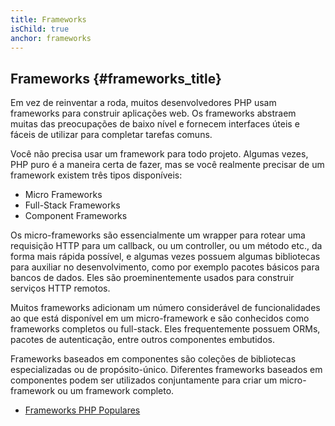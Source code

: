```yaml
---
title: Frameworks
isChild: true
anchor: frameworks
---
```


## Frameworks {#frameworks_title}

Em vez de reinventar a roda, muitos desenvolvedores PHP usam frameworks para construir aplicações web. Os frameworks
abstraem muitas das preocupações de baixo nível e fornecem interfaces úteis e fáceis de utilizar para completar tarefas 
comuns.

Você não precisa usar um framework para todo projeto. Algumas vezes, PHP puro é a maneira certa de fazer, mas se você
realmente precisar de um framework existem três tipos disponíveis:

* Micro Frameworks
* Full-Stack Frameworks
* Component Frameworks

Os micro-frameworks são essencialmente um wrapper para rotear uma requisição HTTP para um callback, ou um controller,
ou um método etc., da forma mais rápida possível, e algumas vezes possuem algumas bibliotecas para auxiliar no
desenvolvimento, como por exemplo pacotes básicos para bancos de dados. Eles são proeminentemente usados para construir 
serviços HTTP remotos.

Muitos frameworks adicionam um número considerável de funcionalidades ao que está disponível em um micro-framework e
são conhecidos como frameworks completos ou full-stack. Eles frequentemente possuem ORMs, pacotes de autenticação,
entre outros componentes embutidos.

Frameworks baseados em componentes são coleções de bibliotecas especializadas ou de propósito-único. Diferentes
frameworks baseados em componentes podem ser utilizados conjuntamente para criar um micro-framework ou um framework
completo.

* [Frameworks PHP Populares](https://github.com/codeguy/php-the-right-way/wiki/Frameworks)
